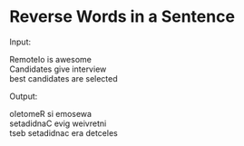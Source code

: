 # Reverse Words in a Sentence
Input:

RemoteIo is awesome  
Candidates give interview  
best candidates are selected  


Output:

oIetomeR si emosewa  
setadidnaC evig weivretni  
tseb setadidnac era detceles